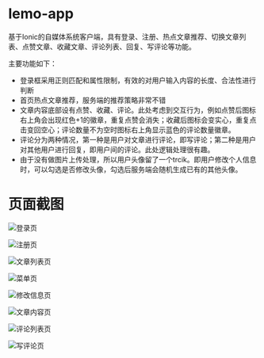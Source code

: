 # lemo-app

基于Ionic的自媒体系统客户端，具有登录、注册、热点文章推荐、切换文章列表、点赞文章、收藏文章、评论列表、回复、写评论等功能。

主要功能如下：

- 登录框采用正则匹配和属性限制，有效的对用户输入内容的长度、合法性进行判断
- 首页热点文章推荐，服务端的推荐策略非常不错
- 文章内容底部设有点赞、收藏、评论。此处考虑到交互行为，例如点赞后图标右上角会出现红色+1的徽章，重复点赞会消失；收藏后图标会变实心，重复点击变回空心；评论数量不为空时图标右上角显示蓝色的评论数量徽章。
- 评论分为两种情况，第一种是用户对文章进行评论，即写评论；第二种是用户对其他用户进行回复，即用户间的评论。此处逻辑处理很有趣。
- 由于没有做图片上传处理，所以用户头像留了一个trcik。即用户修改个人信息时，可以勾选是否修改头像，勾选后服务端会随机生成已有的其他头像。

# 页面截图

![登录页](http://i1.piimg.com/1949/c12a631521e58cce.png)

![注册页](http://i1.piimg.com/1949/f351039b7e3a4978.png)

![文章列表页](http://i1.piimg.com/1949/2492857ca1d32390.png)

![菜单页](http://i1.piimg.com/1949/07d71e5c08cc82cb.png)

![修改信息页](http://i1.piimg.com/1949/07d71e5c08cc82cb.png)

![文章内容页](http://i1.piimg.com/1949/07d71e5c08cc82cb.png)

![评论列表页](http://i1.piimg.com/1949/07d71e5c08cc82cb.png)

![写评论页](http://i1.piimg.com/1949/07d71e5c08cc82cb.png)
